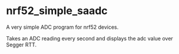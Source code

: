 # nrf52_simple_saadc

A very simple ADC program for nrf52 devices. 

Takes an ADC reading every second and displays the adc value over Segger RTT.

